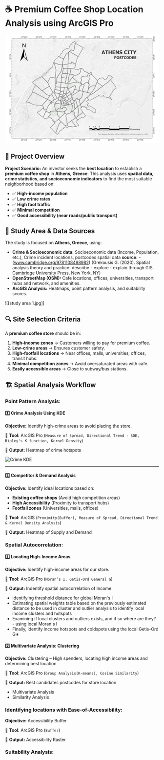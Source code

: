# ☕ Premium Coffee Shop Location Analysis using ArcGIS Pro

![Study Area](https://github.com/warhazzard/project-premium-coffeeshop-location/blob/main/outputs-images/1_study_area/1_study_area.jpg?raw=true)

## 📌 Project Overview

**Project Scenario:** An investor seeks the **best location** to establish a **premium coffee shop** in **Athens, Greece**. This analysis uses **spatial data, crime statistics, and socioeconomic indicators** to find the most suitable neighborhood based on:
- ✅ **High-income population**
- ✅ **Low crime rates**
- ✅ **High foot traffic**
- ✅ **Minimal competition**
- ✅ **Good accessibility (near roads/public transport)**

## 📍 **Study Area & Data Sources**

The study is focused on **Athens, Greece**, using:
- **Crime & Socioeconomic data:** Socioeconomic data (Income, Population, etc.), Crime incident locations, postcodes spatial data **source:** - (www.cambridge.org/9781108498982) (Grekousis G. (2020). Spatial analysis theory and practice: describe - explore - explain through GIS. Cambridge University Press, New York, NY)
- **OpenStreetMap (OSM):** Cafe locations, offices, universities, transport hubs and network, and amenities.
- **ArcGIS Analysis:** Heatmaps, point pattern analysis, and suitability scores.

![[study area 1.jpg]]

## 🔍 **Site Selection Criteria**

A **premium coffee store** should be in:
1. **High-income zones** → Customers willing to pay for premium coffee.
2. **Low-crime areas** → Ensures customer safety.
3. **High-footfall locations** → Near offices, malls, universities, offices, transit hubs.
4. **Minimal competition zones** → Avoid oversaturated areas with cafe.
5. **Easily accessible areas** → Close to subway/bus stations.

## 🏗 **Spatial Analysis Workflow**

### **Point Pattern Analysis:**

#### **1️⃣ Crime Analysis Using KDE**
**Objective:** Identify high-crime areas to avoid placing the store.

📌 **Tool:** ArcGIS Pro (`Measure of Spread, Directional Trend - SDE, Ripley's K function, Kernel Density`)

🔹 **Output:** Heatmap of crime hotspots

![Crime KDE](docs/images/crime_kde.png)

---

#### **2️⃣ Competitor & Demand Analysis**
**Objective:** Identify ideal locations based on:

- **Existing coffee shops** (Avoid high competition areas)
- **High Accessibility** (Proximity to transport hubs)
- **Footfall zones** (Universities, malls, offices)

📌 **Tool:** ArcGIS (`Proximity(Buffer), Measure of Spread, Directional Trend & Kernel Density Analysis`)

🔹 **Output:** Heatmap of Supply and Demand


### **Spatial Autocorrelation:**

#### **1️⃣ Locating High-Income Areas**

**Objective:** Identify high-income areas for our store.

📌 **Tool:** ArcGIS Pro (`Moran’s I, Getis-Ord General G`)

🔹 **Output:** Indentify spatial autocorrelation of Income

- Identifying threshold distance for global Moran's I
- Estimating spatial weights table based on the previously estimated distance to be used in cluster and outlier analysis to identify local income clusters and hotspots
- Examining if local clusters and outliers exists, and if so where are they? - using local Moran's I 
- Finally, identify income hotspots and coldspots using the local Getis-Ord G∗


#### **2️⃣ Multivariate Analysis: Clustering**

**Objective:** Clustering – High spenders, locating high income areas and determining best location

📌 **Tool:** ArcGIS Pro (`Group Analysis(K-means), Cosine Similarity`)

🔹 **Output:** Best candidates postcodes for store location

- Multivariate Analysis
- Similarity Analysis

### **Identifying locations with Ease-of-Accessibility:**

**Objective:** Accessibility Buffer

📌 **Tool:** ArcGIS Pro (`Buffer`)

🔹 **Output:** Accessibility Raster

### **Suitability Analysis:**
